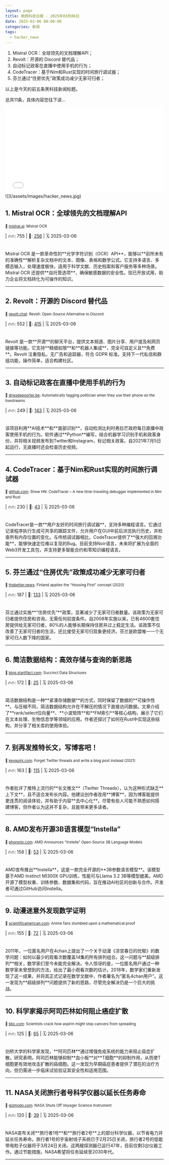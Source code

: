 ```yaml
---
layout: page
title: 勒西科技日报 - 2025年03月06日
date: 2025-03-06 00:00:00
categories: 新闻
tags:
  - hacker_news
---
```



1. Mistral OCR：全球领先的文档理解API；
1. Revolt：开源的 Discord 替代品；
1. 自动标记政客在直播中使用手机的行为；
1. CodeTracer：基于Nim和Rust实现的时间旅行调试器；
1. 芬兰通过“住房优先”政策成功减少无家可归者；

以上是今天的前五条黑科技新闻标题。

总共11条，具体内容您往下读...


<iframe src="/signup.html" width="100%" height="270" frameborder="0"></iframe>
![](/assets/images/hacker_news.jpg)


## <a name="1"></a>1. Mistral OCR：全球领先的文档理解API 
<small>🔗 [mistral.ai](https://mistral.ai/fr/news/mistral-ocr): Mistral OCR</small>


| 🔥🔥: 755 \| 💬: [256](https://news.ycombinator.com/item?id=43282905) \| 🗓️ 2025-03-06


<br />
Mistral OCR 是一款革命性的**光学字符识别（OCR）API**，能够以**前所未有的准确性**解析复杂文档中的文本、图像、表格和数学公式。它支持多语言、多模态输入，处理速度极快，适用于科学文献、历史档案和客户服务等多种场景。Mistral OCR 还提供**自托管选项**，确保敏感数据的安全性。现已开放试用，助力企业将文档转化为可操作的知识。

---

## <a name="2"></a>2. Revolt：开源的 Discord 替代品 
<small>🔗 [revolt.chat](https://revolt.chat): Revolt: Open-Source Alternative to Discord</small>


| 🔥🔥: 552 \| 💬: [415](https://news.ycombinator.com/item?id=43277918) \| 🗓️ 2025-03-06


<br />
Revolt 是一款**开源**的聊天平台，提供文本频道、图片分享、用户提及和网页链接等功能。它支持**精细权限**和**机器人集成**，完全可自定义且**免费**。Revolt 注重隐私，无广告和追踪器，符合 GDPR 标准。支持下一代私信和群组功能，操作简单，适合构建社区。

---

## <a name="3"></a>3. 自动标记政客在直播中使用手机的行为 
<small>🔗 [driesdepoorter.be](https://driesdepoorter.be/theflemishscrollers/): Automatically tagging politician when they use their phone on the livestreams</small>


| 🔥🔥: 249 \| 💬: [143](https://news.ycombinator.com/item?id=43278473) \| 🗓️ 2025-03-06


<br />
该项目利用**AI技术**和**面部识别**，自动检测比利时弗拉芒政府每日直播中政客使用手机的行为。软件通过**Python**编写，结合机器学习识别手机和政客身份，并将相关视频发布到Twitter和Instagram，标记相关政客。自2021年7月5日起运行，无直播时还会检查历史视频。

---

## <a name="4"></a>4. CodeTracer：基于Nim和Rust实现的时间旅行调试器 
<small>🔗 [github.com](https://github.com/metacraft-labs/codetracer): Show HN: CodeTracer – A new time-traveling debugger implemented in Nim and Rust</small>


| 🔥🔥: 230 \| 💬: [43](https://news.ycombinator.com/item?id=43280615) \| 🗓️ 2025-03-06


<br />
CodeTracer是一款**用户友好的时间旅行调试器**，支持多种编程语言。它通过记录程序执行生成可共享的跟踪文件，允许用户在GUI中前后浏览执行历史，并检查所有内存位置的变化。与传统调试器相比，CodeTracer提供了**强大的回溯功能**，能够快速定位难以复现的Bug。目前支持Noir语言，未来将扩展为全面的Web3开发工具包，并支持更多智能合约和零知识编程语言。

---

## <a name="5"></a>5. 芬兰通过“住房优先”政策成功减少无家可归者 
<small>🔗 [thebetter.news](https://thebetter.news/housing-first-finland-homelessness/): Finland applies the “Housing First” concept (2020)</small>


| 🔥🔥: 187 \| 💬: [133](https://news.ycombinator.com/item?id=43279454) \| 🗓️ 2025-03-06


<br />
芬兰通过实施**“住房优先”**政策，显著减少了无家可归者数量。该政策为无家可归者提供住房和咨询，无需任何前提条件。自2008年实施以来，已有4600套住房提供给无家可归者，80%的人能够长期保持住房并过上稳定生活。该政策不仅改善了无家可归者的生活，还比接受无家可归现象更经济。芬兰是欧盟唯一一个无家可归人数下降的国家。

---

## <a name="6"></a>6. 简洁数据结构：高效存储与查询的新思路 
<small>🔗 [blog.startifact.com](https://blog.startifact.com/posts/succinct/): Succinct Data Structures</small>


| 🔥🔥: 172 \| 💬: [25](https://news.ycombinator.com/item?id=43282995) \| 🗓️ 2025-03-06


<br />
简洁数据结构是一种**紧凑存储数据**的方式，同时保留了数据的**可操作性**。与压缩不同，简洁数据结构允许在不解压的情况下直接访问数据。文章介绍了**rank/select位向量**、**小波矩阵**和**FM索引**等核心结构，展示了它们在文本处理、生物信息学等领域的应用。作者还探讨了如何在Rust中实现这些结构，并分享了相关库的使用体验。

---

## <a name="7"></a>7. 别再发推特长文，写博客吧！ 
<small>🔗 [kevquirk.com](https://kevquirk.com/blog/forget-twitter-threads-write-a-blog-post-instead): Forget Twitter threads and write a blog post instead (2021)</small>


| 🔥🔥: 163 \| 💬: [115](https://news.ycombinator.com/item?id=43277924) \| 🗓️ 2025-03-06


<br />
作者批评了推特上流行的**长文推文**（Twitter Threads），认为这种形式缺乏**上下文**，且不适合发布长内容。他建议创作者改用**博客**，因为博客能提供更连贯的阅读体验，并有助于内容**去中心化**。尽管有些人可能不熟悉如何搭建博客，但作者认为这并不复杂，且能带来更多读者。

---

## <a name="8"></a>8. AMD发布开源3B语言模型“Instella” 
<small>🔗 [phoronix.com](https://www.phoronix.com/news/AMD-Intella-Open-Source-LM): AMD Announces "Instella" Open-Source 3B Language Models</small>


| 🔥🔥: 158 \| 💬: [53](https://news.ycombinator.com/item?id=43278845) \| 🗓️ 2025-03-06


<br />
AMD宣布推出**Instella**，这是一款完全开源的**3B参数语言模型**。该模型基于AMD Instinct MI300X GPU训练，性能可与Llama 3.2 3B等模型媲美。AMD开源了模型权重、训练参数、数据集和代码，旨在推动AI社区的创新与合作。开发者可通过GitHub访问Instella。

---

## <a name="9"></a>9. 动漫迷意外发现数学证明 
<small>🔗 [scientificamerican.com](https://www.scientificamerican.com/article/the-surprisingly-difficult-mathematical-proof-that-anime-fans-helped-solve/): Anime fans stumbled upon a mathematical proof</small>


| 🔥🔥: 155 \| 💬: [72](https://news.ycombinator.com/item?id=43282133) \| 🗓️ 2025-03-06


<br />
2011年，一位匿名用户在4chan上提出了一个关于动漫《凉宫春日的忧郁》的数学问题：如何以最少的观看次数覆盖14集的所有排列组合。这一问题与**超级排列**相关，数学家们至今未能完全解决。令人惊讶的是，一位匿名用户通过一种数学家未曾想到的方法，给出了最小观看次数的估计。2018年，数学家们重新发现了这一成果，并将其正式记录在数学文献中，作者署名为“匿名4chan用户”。这一发现为**超级排列**问题提供了新的思路，尽管完全解决仍是一个巨大的挑战。

---

## <a name="10"></a>10. 科学家揭示阿司匹林如何阻止癌症扩散 
<small>🔗 [bbc.com](https://www.bbc.com/news/articles/c1d4n119xr7o): Scientists crack how aspirin might stop cancers from spreading</small>


| 🔥🔥: 125 \| 💬: [65](https://news.ycombinator.com/item?id=43279147) \| 🗓️ 2025-03-06


<br />
剑桥大学的科学家发现，**阿司匹林**通过增强免疫系统的能力来阻止癌症扩散。研究表明，阿司匹林能够抑制**血小板**对**T细胞**的抑制作用，从而使T细胞更有效地攻击扩散的癌细胞。这一发现为早期癌症患者提供了潜在的治疗方向，但仍需进一步临床试验验证其安全性和适用范围。

---

## <a name="11"></a>11. NASA关闭旅行者号科学仪器以延长任务寿命 
<small>🔗 [gizmodo.com](https://gizmodo.com/nasa-shuts-off-voyager-science-instrument-more-power-cuts-ahead-to-keep-both-probes-going-2000572202): NASA Shuts Off Voyager Science Instrument</small>


| 🔥🔥: 120 \| 💬: [39](https://news.ycombinator.com/item?id=43282594) \| 🗓️ 2025-03-06


<br />
NASA宣布关闭**旅行者1号**和**旅行者2号**上的部分科学仪器，以节省电力并延长任务寿命。旅行者1号的宇宙射线子系统已于2月25日关闭，旅行者2号的低能带电粒子仪器将于3月24日关闭。这两艘探测器已运行47年，目前仅剩3台仪器工作。通过节能措施，NASA希望将任务延续至2030年代。

---
